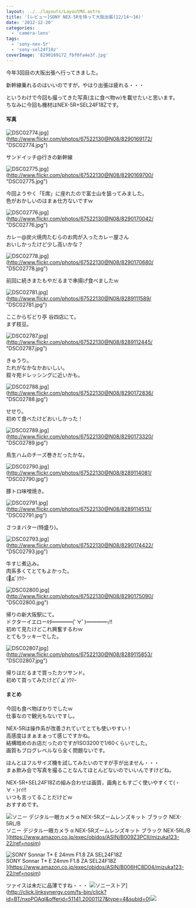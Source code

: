 ```yaml
---
layout: ../../layouts/LayoutMd.astro
title: '[レビュー]SONY NEX-5Rを持って大阪出張(12/14～16)'
date: '2012-12-20'
categories:
  - 'camera-lens'
tags:
  - 'sony-nex-5r'
  - 'sony-sel24f18z'
coverImage: '8290169172_fbf0fa4e3f.jpg'
---
```


今年3回目の大阪出張へ行ってきました。

新幹線乗れるのはいいのですが，やはり出張は疲れる・・・

というわけで今回も撮ってきた写真(主に食べ物ｗ)を載せたいと思います。  
ちなみに今回も機材はNEX-5R+SEL24F18Zです。

#### 写真

![DSC02774.jpg](/archive/images/8290169172_fbf0fa4e3f.jpg)](http://www.flickr.com/photos/67522130@N08/8290169172/ "DSC02774.jpg")

サンドイッチ@行きの新幹線

![DSC02775.jpg](/archive/images/8290169700_2e623d816c.jpg)](http://www.flickr.com/photos/67522130@N08/8290169700/ "DSC02775.jpg")

今回ようやく「E席」に座れたので富士山を狙ってみました。  
色がおかしいのはまぁ仕方ないですｗ

![DSC02776.jpg](/archive/images/8290170042_3d395dfc7c.jpg)](http://www.flickr.com/photos/67522130@N08/8290170042/ "DSC02776.jpg")

カレー@炭火焼肉たむらのお肉が入ったカレー屋さん  
おいしかったけど少し高いかな？

![DSC02778.jpg](/archive/images/8290170680_1315c9d6ce.jpg)](http://www.flickr.com/photos/67522130@N08/8290170680/ "DSC02778.jpg")

前回に続きまたもやだるまで串揚げ食べましたｗ

![DSC02781.jpg](/archive/images/8289111589_06b2e337c5.jpg)](http://www.flickr.com/photos/67522130@N08/8289111589/ "DSC02781.jpg")

ここからぢどり亭 谷四店にて。  
まず枝豆。

![DSC02787.jpg](/archive/images/8289112445_7948c345ab.jpg)](http://www.flickr.com/photos/67522130@N08/8289112445/ "DSC02787.jpg")

きゅうり。  
たれがなかなかおいしい。  
叙々苑ドレッシングに近いかも。

![DSC02788.jpg](/archive/images/8290172836_27c3dc1f1d.jpg)](http://www.flickr.com/photos/67522130@N08/8290172836/ "DSC02788.jpg")

せせり。  
初めて食べたけどおいしかった！

![DSC02789.jpg](/archive/images/8290173320_38a1073452.jpg)](http://www.flickr.com/photos/67522130@N08/8290173320/ "DSC02789.jpg")

鳥生ハムのチーズ巻きだったかな。

![DSC02790.jpg](/archive/images/8289114081_30044fb9f1.jpg)](http://www.flickr.com/photos/67522130@N08/8289114081/ "DSC02790.jpg")

豚トロ味噌焼き。

![DSC02791.jpg](/archive/images/8289114513_41b5c6a536.jpg)](http://www.flickr.com/photos/67522130@N08/8289114513/ "DSC02791.jpg")

さつまバター(特盛り)。

![DSC02793.jpg](/archive/images/8290174422_ec27dcbd5d.jpg)](http://www.flickr.com/photos/67522130@N08/8290174422/ "DSC02793.jpg")

牛すじ煮込み。  
肉系多くてとてもよかった。  
(ﾟдﾟ)ｳﾏｰ

![DSC02800.jpg](/archive/images/8290175090_3bb0f3cbd8.jpg)](http://www.flickr.com/photos/67522130@N08/8290175090/ "DSC02800.jpg")

帰りの新大阪駅にて。  
ドクターイエローｷﾀ━━━━(ﾟ∀ﾟ)━━━━ｯ!!  
初めて見たけどこれ興奮するわｗ  
とてもラッキーでした。

![DSC02807.jpg](/archive/images/8289115853_c0c4124693.jpg)](http://www.flickr.com/photos/67522130@N08/8289115853/ "DSC02807.jpg")

帰りはだるまで買ったカツサンド。  
初めて買ってみたけど(ﾟдﾟ)ｳﾏｰ

#### まとめ

今回も食べ物ばかりでしたｗ  
仕事なので観光もないですし。

NEX-5Rは操作系が改善されていてとても使いやすい！  
高感度はまぁまぁって感じですかね。  
結構暗めのお店だったのですがISO3200で1/60くらいでした。  
画質もブログレベルなら全く問題ないです。

ほんとはフルサイズ機を試してみたいのですが手が出ません・・・  
まぁ飲み会で写真を撮ることなんてほとんどないのでいいんですけどね。

NEX-5R+SEL24F18Zの組み合わせは画質，画角ともすごく使いやすくて(・∀・)ｲｲ!!  
いつも言ってることだけどｗ  
おすすめです。

![ソニー デジタル一眼カメラ α NEX-5Rズームレンズキット ブラック NEX-5RL/B](/archive/images/41Ihx2NlCKL._SL160_.jpg)  
ソニー デジタル一眼カメラ α NEX-5Rズームレンズキット ブラック NEX-5RL/B  
](https://www.amazon.co.jp/exec/obidos/ASIN/B009Z3PCII/mizuka123-22/ref=nosim)

![SONY Sonnar T* E 24mm F1.8 ZA SEL24F18Z](/archive/images/41B27fW3bJL._SL160_.jpg)  
SONY Sonnar T\* E 24mm F1.8 ZA SEL24F18Z  
](https://www.amazon.co.jp/exec/obidos/ASIN/B006HC8D04/mizuka123-22/ref=nosim)

ツァイスは未だに品薄ですね・・・ ![ソニーストア](/archive/images/728_90.jpg)](http://click.linksynergy.com/fs-bin/click?id=BT/nxoPOAqI&offerid=51141.20001127&type=4&subid=0)![](http://ad.linksynergy.com/fs-bin/show?id=BT/nxoPOAqI&bids=51141.20001127&type=4&subid=0)
